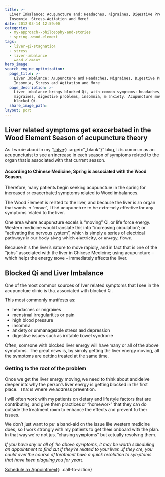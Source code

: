 ```yaml
---
title: >-
  Liver Imbalance: Acupuncture and: Headaches, Migraines, Digestive Problems,
  Insomnia, Stress-Agitation and More!
date: 2012-03-14 12:59:00
categories:
  - my-approach--philosophy-and-stories
  - spring--wood-element
tags:
  - liver-qi-stagnation
  - stress
  - liver-imbalance
  - wood-element
hero_image:
search_engine_optimization:
  page_title: >-
    Liver Imbalance: Acupuncture and Headaches, Migraines, Digestive Problems,
    Insomnia, Stress and Agitation and More
  page_description: >-
    Liver imbalance brings blocked Qi, with common symptoms: headaches,
    migraines, digestive problems, insomnia, & anxiety. Acupuncture moves
    blocked Qi.
  share_image_path:
layout: post
---
```


## Liver related symptoms get exacerbated in the Wood Element Season of acupuncture theory

As I wrote about in my “[chive](/2018/03/04/an-acupuncturists-insight-what-your-impatience-agitation-and-what-i-saw-in-my-garden-have-in-common/){: target="_blank"}” blog, it is common as an acupuncturist to see an increase in each season of symptoms related to the organ that is associated with that current season.&nbsp;

#### According to Chinese Medicine, Spring is associated with the Wood Season.&nbsp;

Therefore, many patients begin seeking acupuncture in the spring for increased or exacerbated symptoms related to Wood imbalances.

The Wood Element is related to the liver, and because the liver is an organ that wants to “move”, I find acupuncture to be extremely effective for any symptoms related to the liver.

One area where acupuncture excels is “moving” Qi, or life force energy.&nbsp; Western medicine would translate this into “increasing circulation”; or “activating the nervous system”, which is simply a series of electrical pathways in our body along which electricity, or energy, flows.&nbsp;

Because it is the liver’s nature to move rapidly, and in fact that is one of the “jobs” associated with the liver in Chinese Medicine; using acupuncture – which helps the energy move – immediately affects the liver.

## Blocked Qi and Liver Imbalance

One of the most common sources of liver related symptoms that I see in the acupuncture clinic is that associated with blocked Qi.&nbsp;

This most commonly manifests as:

* headaches or migraines
* menstrual irregularities or pain
* high blood pressure
* insomnia
* anxiety or unmanageable stress and depression
* digestive issues such as irritable bowel syndrome&nbsp;

Often, someone with blocked liver energy will have many or all of the above symptoms.&nbsp; The great news is, by simply getting the liver energy moving, all the symptoms are getting treated at the same time.

### Getting to the root of the problem

Once we get the liver energy moving, we need to think about and delve deeper into why the person’s liver energy is getting blocked in the first place.&nbsp; That is where we address prevention.

I will often work with my patients on dietary and lifestyle factors that are contributing, and give them practices or “homework” that they can do outside the treatment room to enhance the effects and prevent further issues.&nbsp;

We don’t just want to put a band-aid on the issue like western medicine does, so I work strongly with my patients to get them onboard with the plan. In that way we're not just “chasing symptoms” but actually resolving them.

*If you have any or all of the above symptoms, it may be worth scheduling an appointment to find out if they’re related to your liver…if they are, you could over the course of treatment have a quick resolution to symptoms that have been plaguing you for years.*

[Schedule an Appointment](/make-an-appointment/){: .call-to-action}
